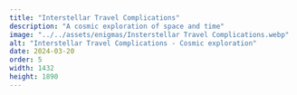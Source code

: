 ```yaml
---
title: "Interstellar Travel Complications"
description: "A cosmic exploration of space and time"
image: "../../assets/enigmas/Insterstellar Travel Complications.webp"
alt: "Interstellar Travel Complications - Cosmic exploration"
date: 2024-03-20
order: 5
width: 1432
height: 1890
---
```

